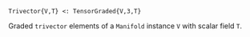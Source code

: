 ```
Trivector{V,T} <: TensorGraded{V,3,T}
```

Graded `trivector` elements of a `Manifold` instance `V` with scalar field `T`.
